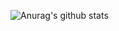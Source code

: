 ![Anurag's github stats](https://github-readme-stats.vercel.app/api?username=mf-sky&theme=dark&count_private=true)
